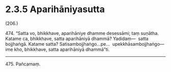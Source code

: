 # 2.3.5 Aparihāniyasutta

(206.)

474\. “Satta vo, bhikkhave, aparihāniye dhamme desessāmi; taṃ suṇātha. Katame ca, bhikkhave, satta aparihāniyā dhammā? Yadidaṃ—  satta bojjhaṅgā. Katame satta? Satisambojjhaṅgo…pe…  upekkhāsambojjhaṅgo—  ime kho, bhikkhave, satta aparihāniyā dhammā”ti.

---

475\. Pañcamaṃ.
